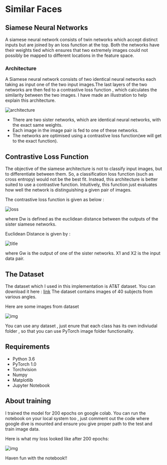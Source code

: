 # Similar Faces


## Siamese Neural Networks

A siamese neural network consists of twin networks which accept distinct inputs but are joined by an loss function at the top. Both 
the networks have their weights tied which ensures that two extremely images could not possibly be mapped to different locations in the 
feature space.

### Architecture

A Siamese neural network consists of two identical neural networks each taking as input one of the two input images.The last layers of the two networks are then fed to a contrastive loss function , which calculates the similarity between the two images. I have made an illustration to help explain this architecture.

![architecture](https://cdn-images-1.medium.com/max/750/1*XzVUiq-3lYFtZEW3XfmKqg.jpeg)

* There are two sister networks, which are identical neural networks, with the exact same weights.
* Each image in the image pair is fed to one of these networks.
* The networks are optimised using a contrastive loss function(we will get to the exact function).

## Contrastive Loss Function

The objective of the siamese architecture is not to classify input images, but to differentiate between them. So, a classification loss function (such as cross entropy) would not be the best fit. Instead, this architecture is better suited to use a contrastive function.
Intuitively, this function just evaluates how well the network is distinguishing a given pair of images.

The contrastive loss function is given as below : 

![loss](https://cdn-images-1.medium.com/max/1000/1*tzGB6D97tHWR_-NJ8FKknw.jpeg)

where Dw is defined as the euclidean distance between the outputs of the sister siamese networks.

Euclidean Distance is given by :

![title](https://cdn-images-1.medium.com/max/1000/1*6JCpYpYVJnpgYwupVIHSpg.jpeg)

where Gw is the output of one of the sister networks. X1 and X2 is the input data pair.

## The Dataset

The dataset which I used in this implementation is AT&T dataset. You can download it here : [link](http://www.cl.cam.ac.uk/Research/DTG/attarchive:pub/data/att_faces.zip)
The dataset contains images of 40 subjects from various angles.

Here are some images from dataset

![img](https://cdn-images-1.medium.com/max/750/1*31e_wjr4HgKN80xFF4QIBg.png)

You can use any dataset , just enure that each class has its own indiviudal folder , so that you can use PyTorch image folder functionality.

## Requirements

* Python 3.6
* PyTorch 1.0
* Torchvision
* Numpy
* Matplotlib
* Jupyter Notebook

## About training 

I trained the model for 200 epochs on google colab. You can run the notebook on your local system too , just comment out the code where google dive is mounted and ensure you give proper path to the test and train image data.

Here is what my loss looked like after 200 epochs:

![img](https://github.com/Atharva-Phatak/Similarity-Learning-with-Siamese-Nets/blob/master/loss_plot.png)

Haven fun with the notebook!! 
